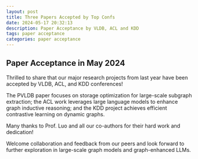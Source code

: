 ```yaml
---
layout: post
title: Three Papers Accepted by Top Confs
date: 2024-05-17 20:32:13
description: Paper Acceptance by VLDB, ACL and KDD
tags: paper acceptance
categories: paper acceptance
---
```


## Paper Acceptance in May 2024

Thrilled to share that our major research projects from last year have been accepted by VLDB, ACL, and KDD conferences! 

The PVLDB paper focuses on storage optimization for large-scale subgraph extraction; the ACL work leverages large language models to enhance graph inductive reasoning; and the KDD project achieves efficient contrastive learning on dynamic graphs. 

Many thanks to Prof. Luo and all our co-authors for their hard work and dedication! 

Welcome collaboration and feedback from our peers and look forward to further exploration in large-scale graph models and graph-enhanced LLMs.

